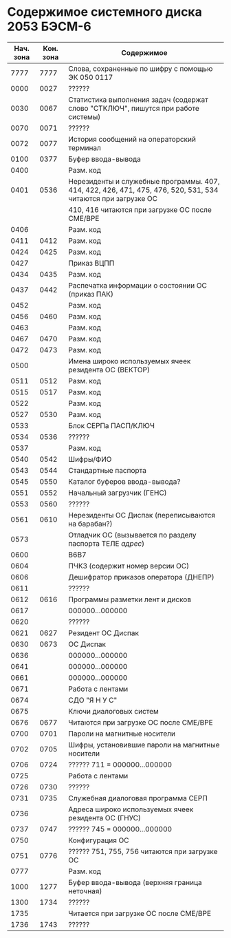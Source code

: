 # Содержимое системного диска 2053 БЭСМ-6
| Нач. зона | Кон. зона | Содержимое |
| --- | --- | --- |
| 7777 | 7777 | Слова, сохраненные по шифру с помощью ЭК 050 0117 |
| 0000 | 0027 | ??????
| 0030 | 0067 | Статистика выполнения задач (содержат слово "СТКЛЮЧ", пишутся при работе системы) |
| 0070 | 0071 | ?????? |
| 0072 | 0077 | История сообщений на операторский терминал |
| 0100 | 0377 | Буфер ввода-вывода |
| 0400 |      | Разм. код |
| 0401 | 0536 | Нерезиденты и служебные программы. 407, 414, 422, 426, 471, 475, 476, 520, 531, 534 читаются при загрузке ОС |
|      |      | 410, 416 читаются при загрузке ОС после СМЕ/ВРЕ |
| 0406 |      | Разм. код |
| 0411 | 0412 | Разм. код |
| 0424 | 0425 | Разм. код |
| 0427 |      | Приказ ВЦПП |
| 0434 | 0435 | Разм. код |
| 0437 | 0442 | Распечатка информации о состоянии ОС (приказ ПАК) |
| 0452 |      | Разм. код |
| 0456 | 0460 | Разм. код |
| 0463 |      | Разм. код |
| 0467 | 0470 | Разм. код |
| 0472 | 0473 | Разм. код |
| 0500 |      | Имена широко используемых ячеек резидента ОС (ВЕКТОР)  |
| 0511 | 0512 | Разм. код |
| 0515 | 0517 | Разм. код |
| 0522 |      | Разм. код |
| 0527 | 0530 | Разм. код |
| 0533 |      | Блок СЕРПа ПАСП/КЛЮЧ |
| 0534 | 0536 | ?????? |
| 0537 |      | Разм. код |
| 0540 | 0542 | Шифры/ФИО |
| 0543 | 0544 | Стандартные паспорта |
| 0545 | 0550 | Каталог буферов ввода-вывода? |
| 0551 | 0552 | Начальный загрузчик (ГЕНС) |
| 0553 | 0560 | ?????? |
| 0561 | 0610 | Нерезиденты ОС Диспак (переписываются на барабан?) |
| 0573 |      | Отладчик ОС (вызывается по разделу паспорта ТЕЛЕ *адрес*) |
| 0600 |      | В6В7 |
| 0604 |      | ПЧКЗ (содержит номер версии ОС) |
| 0606 |      | Дешифратор приказов оператора (ДНЕПР) |
| 0611 |      | ?????? |
| 0612 | 0616 | Программы разметки лент и дисков |
| 0617 |      | 000000...000000 |
| 0620 |      | ?????? |
| 0621 | 0627 | Резидент ОС Диспак |
| 0630 | 0673 | ОС Диспак |
| 0636 |      | 000000...000000 |
| 0641 |      | 000000...000000 |
| 0661 |      | 000000...000000 |
| 0671 |      | Работа с лентами |
| 0674 |      | СДО "Я Н У С" |
| 0675 |      | Ключи диалоговых систем |
| 0676 | 0677 | Читаются при загрузке ОС после СМЕ/ВРЕ |
| 0700 | 0701 | Пароли на магнитные носители |
| 0702 | 0705 | Шифры, установившие пароли на магнитные носители |
| 0706 | 0724 | ?????? 711 = 000000...000000 |
| 0725 |      | Работа с лентами |
| 0726 | 0730 | ?????? |
| 0731 | 0735 | Служебная диалоговая программа СЕРП |
| 0736 |      | Адреса широко используемых ячеек резидента ОС (ГНУС) |
| 0737 | 0747 | ?????? 745 = 000000...000000 |
| 0750 |      | Конфигурация ОС |
| 0751 | 0776 | ?????? 751, 755, 756 читаются при загрузке ОС |
| 0777 |      | Разм. код |
| 1000 | 1277 | Буфер ввода-вывода (верхняя граница неточная) |
| 1300 | 1734 | ?????? |
| 1735 |      | Читается при загрузке ОС после СМЕ/ВРЕ |
| 1736 | 1743 | ?????? |
